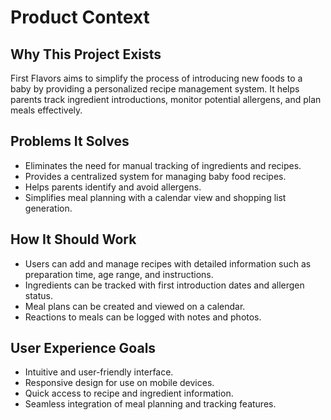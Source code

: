 # Product Context

## Why This Project Exists
First Flavors aims to simplify the process of introducing new foods to a baby by providing a personalized recipe management system. It helps parents track ingredient introductions, monitor potential allergens, and plan meals effectively.

## Problems It Solves
- Eliminates the need for manual tracking of ingredients and recipes.
- Provides a centralized system for managing baby food recipes.
- Helps parents identify and avoid allergens.
- Simplifies meal planning with a calendar view and shopping list generation.

## How It Should Work
- Users can add and manage recipes with detailed information such as preparation time, age range, and instructions.
- Ingredients can be tracked with first introduction dates and allergen status.
- Meal plans can be created and viewed on a calendar.
- Reactions to meals can be logged with notes and photos.

## User Experience Goals
- Intuitive and user-friendly interface.
- Responsive design for use on mobile devices.
- Quick access to recipe and ingredient information.
- Seamless integration of meal planning and tracking features.